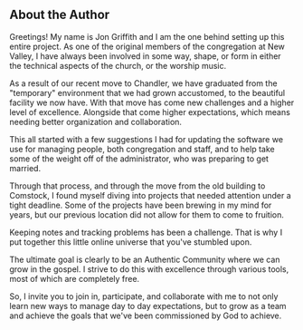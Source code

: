 ## About the Author

Greetings!  My name is Jon Griffith and I am the one behind setting up this entire project.  As one of the original members of the congregation at New Valley, I have always been involved in some way, shape, or form in either the technical aspects of the church, or the worship music.  


As a result of our recent move to Chandler, we have graduated from the "temporary" environment that we had grown accustomed, to the beautiful facility we now have.  With that move has come new challenges and a higher level of excellence.  Alongside that come higher expectations, which means needing better organization and collaboration.


This all started with a few suggestions I had for updating the software we use for managing people, both congregation and staff, and to help take some of the weight off of the administrator, who was preparing to get married.  


Through that process, and through the move from the old building to Comstock, I found myself diving into projects that needed attention under a tight deadline.  Some of the projects have been brewing in my mind for years, but our previous location did not allow for them to come to fruition.


Keeping notes and tracking problems has been a challenge.  That is why I put together this little online universe that you've stumbled upon.  


The ultimate goal is clearly to be an Authentic Community where we can grow in the gospel.  I strive to do this with excellence through various tools, most of which are completely free.


So, I invite you to join in, participate, and collaborate with me to not only learn new ways to manage day to day expectations, but to grow as a team and achieve the goals that we've been commissioned by God to achieve.
